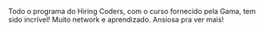 Todo o programa do Hiring Coders, com o curso fornecido pela Gama, tem sido incrível!
Muito network e aprendizado.
Ansiosa pra ver mais!